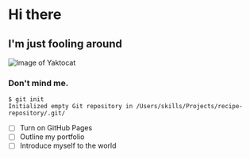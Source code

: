 # Hi there
## I'm just fooling around
![Image of Yaktocat](https://octodex.github.com/images/yaktocat.png)
### Don't mind me.
```
$ git init
Initialized empty Git repository in /Users/skills/Projects/recipe-repository/.git/
```
- [ ] Turn on GitHub Pages
- [ ] Outline my portfolio
- [ ] Introduce myself to the world
